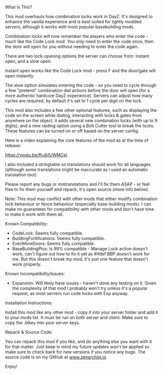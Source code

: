 What Is This?

This mod overhauls how combination locks work in DayZ. It's designed to enhance the vanilla experience and is best suited for lightly modded servers, although it works with most popular basebuilding mods.

Combination locks will now remember the players who enter the code - much like the Code Lock mod. You only need to enter the code once, then the door will open for you without needing to enter the code again.

There are two lock-opening options the server can choose from: instant open, and a slow open.

Instant open works like the Code Lock mod - press F and the door/gate will open instantly.

The slow option simulates entering the code - so you need to cycle through a few "pretend" combination dial actions before the door will open (for a more authentic hardcore DayZ experience). Servers can adjust how many cycles are required, by default it's set to 1 cycle per digit on the lock.

This mod also includes a few other optional features, such as displaying the code on the screen while dialing, interacting with locks & gates from anywhere on the object, it adds several new combination locks (with up to 9 digits), and a new raiding option using a Bolt Cutter tool to break the locks. These features can be turned on or off based on the server config.

Here is a video explaining the core features of the mod as at the time of release:

https://youtu.be/fhJb1UWMCeI

I also included a stringtable so translations should work for all languages (although some translations might be inaccurate as I used an automatic translation tool).

Please report any bugs or mistranslations and I'll fix them ASAP - or feel free to fix them yourself and repack, it's open source (more info below).

Note: This mod may conflict with other mods that either modify combination lock behaviour or fence behaviour (especially base-building mods). I can make no guarantees for compatibility with other mods and don't have time to make it work with them all.

Known Compatibility:
- CodeLock: Seems fully compatible.
- BuildingFortifications: Seems fully compatible.
- EvenMoreDoors: Seems fully compatible.
- BaseBuildingPlus: Is 99% compatible - Manage Lock action doesn't work, can't figure out how to fix it yet as #ifdef BBP doesn't work for me. But this doesn't break my mod, it's just one feature that doesn't work properly.

Known Incompatibility/Issues:
- Expansion: Will likely have issues - haven't done any testing on it. Given the complexity of that mod I probably won't try unless it's a popular request, as most servers run code locks with Exp anyway.

Installation Instructions:

Install this mod like any other mod - copy it into your server folder and add it to your mods list. It must be run on both server and client. Make sure to copy the .bikey into your server keys.

Repack & Source Code:

You can repack this mod if you like, and do anything else you want with it for that matter. Just keep in mind my future updates won't be applied so make sure to check back for new versions if you notice any bugs. The source code is on my GitHub at www.zenarchist.io

Enjoy!